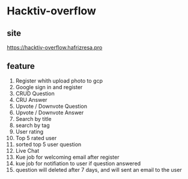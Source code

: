 # Hacktiv-overflow

## site
https://hacktiv-overflow.hafrizresa.pro

## feature
1. Register whith upload photo to gcp
2. Google sign in and register
3. CRUD Question
3. CRU Answer
5. Upvote / Downvote Question
6. Upvote / Downvote Answer
7. Search by title
8. search by tag
9. User rating
10. Top 5 rated user
11. sorted top 5 user question
11. Live Chat
12. Kue job for welcoming email after register
13. kue job for notifiation to user if question answered
14. question will deleted after 7 days, and will sent an email to the user